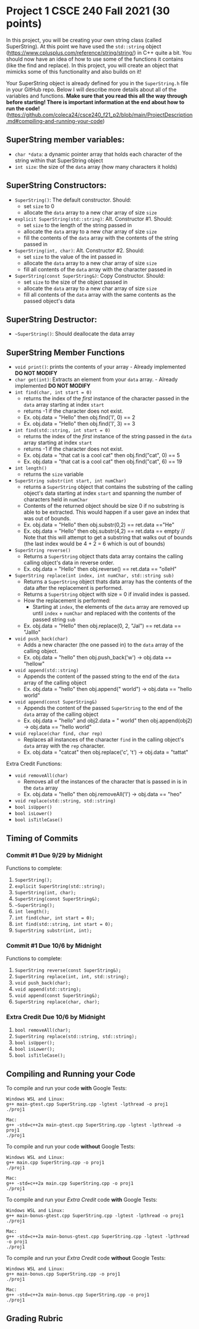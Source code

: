 # Project 1 CSCE 240 Fall 2021 (30 points)
In this project, you will be creating your own string class (called SuperString). At this point we have used the `std::string` object (https://www.cplusplus.com/reference/string/string/) in C++ quite a bit. You should now have an idea of how to use some of the functions it contains (like the find and replace). In this project, you will create an object that mimicks some of this functionality and also builds on it! 

Your SuperString object is already defined for you in the `SuperString.h` file in your GitHub repo. Below I will describe more details about all of the variables and functions. **Make sure that you read this all the way through before starting! There is important information at the end about how to run the code!** (https://github.com/coleca24/csce240_f21_p2/blob/main/ProjectDescription.md#compiling-and-running-your-code)

## SuperString member variables: 
- `char *data`: a dynamic pointer array that holds each character of the string within that SuperString object
- `int size`: the size of the `data` array (how many characters it holds)

## SuperString Constructors: 
- `SuperString()`: The default constructor. Should: 
  - set `size` to 0 
  - allocate the `data` array to a new char array of size `size`
- `explicit SuperString(std::string)`: Alt. Constructor #1. Should:
  - set `size` to the length of the string passed in
  - allocate the `data` array to a new char array of size `size`
  - fill the contents of the `data` array with the contents of the string passed in
- `SuperString(int, char)`: Alt. Constructor #2. Should:
  - set `size` to the value of the int passed in 
  - allocate the `data` array to a new char array of size `size`
  - fill all contents of the `data` array with the character passed in
- `SuperString(const SuperString&)`: Copy Constructor. Should: 
  - set `size` to the size of the object passed in 
  - allocate the `data` array to a new char array of size `size`
  - fill all contents of the `data` array with the same contents as the passed object's data

## SuperString Destructor: 
- `~SuperString()`: Should deallocate the data array

## SuperString Member Functions
- `void print()`: prints the contents of your array - Already implemented **DO NOT MODIFY**
- `char get(int)`: Extracts an element from your `data` array. - Already implemented **DO NOT MODIFY**
- `int find(char, int start = 0)`
  - returns the index of the *first* instance of the character passed in the `data` array starting at index `start` 
  - returns -1 if the character does not exist. 
  - Ex. obj.data = "Hello" then obj.find('l', 0) == 2 
  - Ex. obj.data = "Hello" then obj.find('l', 3) == 3
- `int find(std::string, int start = 0)`
  - returns the index of the *first* instance of the string passed in the `data` array starting at index `start` 
  - returns -1 if the character does not exist. 
  - Ex. obj.data = "that cat is a cool cat" then obj.find("cat", 0) == 5
  - Ex. obj.data = "that cat is a cool cat" then obj.find("cat", 6) == 19
- `int length()`
  - returns the `size` variable
- `SuperString substr(int start, int numChar)`
  - returns a `SuperString` object that contains the substring of the calling object's data starting at index `start` and spanning the number of characters held in `numChar`
  - Contents of the returned object should be size 0 if no substring is able to be extracted. This would happen if a user gave an index that was out of bounds. 
  - Ex. obj.data = "Hello" then obj.substr(0,2) == ret.data =="He"
  - Ex. obj.data = "Hello" then obj.substr(4,2) == ret.data == empty // Note that this will attempt to get a substring that walks out of bounds (the last index would be 4 + 2 = 6 which is out of bounds)
- `SuperString reverse()`
  - Returns a `SuperString` object thats data array contains the calling calling object's data in reverse order.
  - Ex. obj.data = "Hello" then obj.reverse() == ret.data == "olleH"
- `SuperString replace(int index, int numChar, std::string sub)`
  - Returns a `SuperString` object thats data array has the contents of the data after the replacement is performed. 
  - Returns a `SuperString` object with size = 0 if invalid index is passed. 
  - How the replacement is performed: 
    - Starting at `index`, the elements of the `data` array are removed up until `index` + `numChar` and replaced with the contents of the passed string `sub`
  - Ex. obj.data = "Hello" then obj.replace(0, 2, "Jal") == ret.data == "Jalllo"
- `void push_back(char)`
  - Adds a new character (the one passed in) to the `data` array of the calling object.
  - Ex. obj.data = "hello" then obj.push_back('w') -> obj.data == "hellow"
- `void append(std::string)`
  - Appends the content of the passed string to the end of the `data` array of the calling object
  - Ex. obj.data = "hello" then obj.append(" world") -> obj.data == "hello world"
- `void append(const SuperString&)`
  - Appends the content of the passed `SuperString` to the end of the `data` array of the calling object
  - Ex. obj.data = "hello" and obj2.data = " world" then obj.append(obj2) -> obj.data == "hello world"
- `void replace(char find, char rep)`
  - Replaces all instances of the character `find` in the calling object's `data` array with the `rep` character.
  - Ex. obj.data = "catcat" then obj.replace('c', 't') -> obj.data = "tattat" 


Extra Credit Functions:
- `void removeAll(char)`
  - Removes all of the instances of the character that is passed in is in the `data` array
  - Ex. obj.data = "hello" then obj.removeAll('l') -> obj.data == "heo" 
- `void replace(std::string, std::string)`
- `bool isUpper()`
- `bool isLower()`
- `bool isTitleCase()`

## Timing of Commits
### Commit #1 Due 9/29 by Midnight
Functions to complete: 
1. `SuperString();`
2. `explicit SuperString(std::string);`
3. `SuperString(int, char);`
4. `SuperString(const SuperString&);`
5. `~SuperString();`
6. `int length();`
7. `int find(char, int start = 0);`
8. `int find(std::string, int start = 0);`
9. `SuperString substr(int, int);`

### Commit #1 Due 10/6 by Midnight
Functions to complete:
1. `SuperString reverse(const SuperString&);`
2. `SuperString replace(int, int, std::string);`
3. `void push_back(char);`
4. `void append(std::string);`
5. `void append(const SuperString&);`
6. `SuperString replace(char, char);`

### Extra Credit Due 10/6 by Midnight
1. `bool removeAll(char);`
2. `SuperString replace(std::string, std::string);`
3. `bool isUpper();`
4. `bool isLower();`
5. `bool isTitleCase();`

## Compiling and Running your Code
To compile and run your code **with** Google Tests: 
```
Windows WSL and Linux: 
g++ main-gtest.cpp SuperString.cpp -lgtest -lpthread -o proj1
./proj1

Mac:
g++ -std=c++2a main-gtest.cpp SuperString.cpp -lgtest -lpthread -o proj1
./proj1
```

To compile and run your code **without** Google Tests: 
```
Windows WSL and Linux: 
g++ main.cpp SuperString.cpp -o proj1
./proj1

Mac:
g++ -std=c++2a main.cpp SuperString.cpp -o proj1
./proj1
```

To compile and run your *Extra Credit* code **with** Google Tests: 
```
Windows WSL and Linux: 
g++ main-bonus-gtest.cpp SuperString.cpp -lgtest -lpthread -o proj1
./proj1

Mac:
g++ -std=c++2a main-bonus-gtest.cpp SuperString.cpp -lgtest -lpthread -o proj1
./proj1
```

To compile and run your *Extra Credit* code **without** Google Tests: 
```
Windows WSL and Linux: 
g++ main-bonus.cpp SuperString.cpp -o proj1
./proj1

Mac:
g++ -std=c++2a main-bonus.cpp SuperString.cpp -o proj1
./proj1
```

## Grading Rubric
